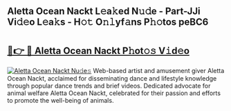 ## Aletta Ocean Nackt L𝚎a𝚔ed N𝚞𝚍e - Part-JJi Vi𝚍𝚎o L𝚎a𝚔s - H𝚘𝚝 O𝚗𝚕yf𝚊ns P𝚑𝚘tos peBC6

# <h2><a href="http://kfcqh6e.oniu.top/?m=Aletta+Ocean+Nackt">🔗👉 🔴 Aletta Ocean Nackt P𝚑ot𝚘𝚜 V𝚒d𝚎o</a></h2>

[![Aletta Ocean Nackt Nu𝚍e𝚜](https://i.imgur.com/0qMVB7G.gif)](http://kfcqh6e.oniu.top/?m=Aletta+Ocean+Nackt)
Web-based artist and amusement giver Aletta Ocean Nackt, acclaimed for disseminating dance and lifestyle knowledge through popular dance trends and brief videos. Dedicated advocate for animal welfare Aletta Ocean Nackt, celebrated for their passion and efforts to promote the well-being of animals.  
